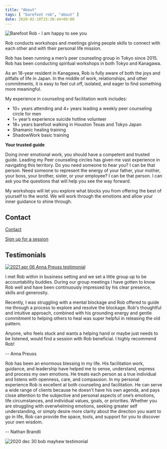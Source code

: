 ```yaml
---
title: "About"
tags: [ "barefoot rob", "about" ]
date: 2020-02-10T15:38:44+09:00
---
```


<img
src="//b.robnugen.com/events/2021/2021_may_24_rob_eye_gazing_for_shibuya.jpeg"
alt="Barefoot Rob - I am happy to see you"
class="half" />

Rob conducts workshops and meetings giving people skills to connect with each other and with their personal life mission.

Rob has been running a men’s peer counseling group in Tokyo since 2015. Rob has been conducting spiritual workshops in both Tokyo and Kanagawa.

As an 18-year resident in Kanagawa, Rob is fully aware of both the joys and pitfalls of life in Japan. In the middle of work, relationships, and other commitments, it is easy to feel cut off, isolated, and eager to find something more meaningful.

My experience in counseling and facilitation work includes:

* 10+ years attending and 4+ years leading a weekly peer counseling circle for men
* 1+ year’s experience suicide hotline volunteer
* 18+ years barefoot walking in Houston Texas and Tokyo Japan
* Shamanic healing training
* ShadowWork basic training

**Your trusted guide**

Doing inner emotional work, you should have a competent and trusted guide. Leading my Peer counseling circles has given me vast experience in navigating this territory.  Do you need someone to hear you?  I can be that person.  Need someone to represent the energy of your father, your mother, your boss, your brother, sister, or your employee?  I can be that person. I can ask you the questions that will help you see the way forward.

My workshops will let you explore what blocks you from offering the best of yourself to the world. We will work through the emotions and allow your inner guidance to shine through.  

## Contact

[Contact](/contact)

[Sign up for a session](//www.calendly.com/robnugen/30min)

## Testimonials


<div class="walk-segment">

[![2021 apr 06 Anna Preuss testimonial](//b.robnugen.com/blog/2021/2021_apr_06_anna_testimonial.png)](https://www.facebook.com/anna.preuss21/posts/10158946010922655)

I met Rob within in business setting and we set a little group up to be
accountability buddies. During our group meetings I have gotten to know
Rob well and have been continuously impressed by his clear presence,
skills and generosity.  

Recently, I was struggling with a mental blockage and Rob offered to guide me
through a process to explore and resolve the blockage. Rob's thoughtful and
intuitive approach, combined with his grounding energy and gentle commitment
to helping others to heal was super helpful in releasing the old pattern.

Anyone, who feels stuck and wants a helping hand or maybe just needs to be
listened, would find a session with Rob beneficial. I highly recommend Rob!

-- Anna Preuss

</div>
<div class="walk-segment">

Rob has been an enormous blessing in my life. His facilitation work, guidance,
and leadership have helped me to sense, understand, express and process my own
emotions. He treats each person as a true individual and listens with openness,
care, and compassion. In my personal experience Rob is excellent at both
counseling and facilitation. He can serve a wide range of clients because he
doesn’t have his own agenda, and pays close attention to the subjective and
personal aspects of one’s emotions, life circumstances, and individual values,
goals, or priorities. Whether you are struggling with overwhelming emotions,
seeking greater self understanding, or simply desire more clarity about the
direction you want to go in life, Rob can provide the space, tools, and support
for you to discover your own wisdom.

-- Nathan Brandli

</div>
<div class="walk-segment">

![2020 dec 30 bob mayhew testimonial](//b.robnugen.com/blog/2021/2020_dec_30_bob_mayhew_testimonial.png)

</div>
